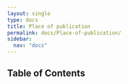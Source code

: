 ```yaml
---
layout: single
type: docs
title: Place of publication
permalink: docs/Place-of-publication/
sidebar:
  nav: "docs"
---
```


## Table of Contents


